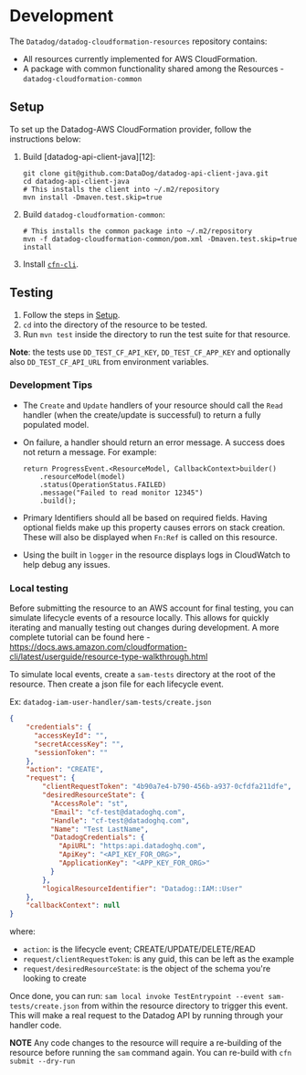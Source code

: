 # Development

The `Datadog/datadog-cloudformation-resources` repository contains:

* All resources currently implemented for AWS CloudFormation.
* A package with common functionality shared among the Resources - `datadog-cloudformation-common`

## Setup

To set up the Datadog-AWS CloudFormation provider, follow the instructions below:

1. Build [datadog-api-client-java][12]:

    ```
    git clone git@github.com:DataDog/datadog-api-client-java.git
    cd datadog-api-client-java
    # This installs the client into ~/.m2/repository
    mvn install -Dmaven.test.skip=true
    ```
2. Build `datadog-cloudformation-common`:

    ```
    # This installs the common package into ~/.m2/repository
    mvn -f datadog-cloudformation-common/pom.xml -Dmaven.test.skip=true install
    ```
3. Install [`cfn-cli`](https://github.com/aws-cloudformation/cloudformation-cli).

## Testing

1. Follow the steps in [Setup](#setup).
2. `cd` into the directory of the resource to be tested.
3.  Run `mvn test` inside the directory to run the test suite for that resource.

**Note**: the tests use `DD_TEST_CF_API_KEY`, `DD_TEST_CF_APP_KEY` and optionally also `DD_TEST_CF_API_URL` from environment variables.

### Development Tips

* The `Create` and `Update` handlers of your resource should call the `Read` handler (when the create/update is successful) to return a fully populated model.
* On failure, a handler should return an error message. A success does not return a message. For example:

    ```
    return ProgressEvent.<ResourceModel, CallbackContext>builder()
        .resourceModel(model)
        .status(OperationStatus.FAILED)
        .message("Failed to read monitor 12345")
        .build();
    ```

* Primary Identifiers should all be based on required fields. Having optional fields make up this property causes errors on stack creation. These will also be displayed when `Fn:Ref` is called on this resource.
* Using the built in `logger` in the resource displays logs in CloudWatch to help debug any issues.

### Local testing
Before submitting the resource to an AWS account for final testing, you can simulate lifecycle events of a resource locally.
This allows for quickly iterating and manually testing out changes during development.
A more complete tutorial can be found here - https://docs.aws.amazon.com/cloudformation-cli/latest/userguide/resource-type-walkthrough.html

To simulate local events, create a `sam-tests` directory at the root of the resource. Then create a json file for each lifecycle event.

Ex:
`datadog-iam-user-handler/sam-tests/create.json`

```json
{
    "credentials": {
      "accessKeyId": "",
      "secretAccessKey": "",
      "sessionToken": ""
    },
    "action": "CREATE",
    "request": {
        "clientRequestToken": "4b90a7e4-b790-456b-a937-0cfdfa211dfe",
        "desiredResourceState": {
          "AccessRole": "st",
          "Email": "cf-test@datadoghq.com",
          "Handle": "cf-test@datadoghq.com",
          "Name": "Test LastName",
          "DatadogCredentials": {
            "ApiURL": "https:api.datadoghq.com",
            "ApiKey": "<API_KEY_FOR_ORG>",
            "ApplicationKey": "<APP_KEY_FOR_ORG>"
          }
        },
        "logicalResourceIdentifier": "Datadog::IAM::User"
    },
    "callbackContext": null
}
```

where:

* `action`: is the lifecycle event; CREATE/UPDATE/DELETE/READ
* `request/clientRequestToken`: is any guid, this can be left as the example
* `request/desiredResourceState`: is the object of the schema you're looking to create

Once done, you can run: `sam local invoke TestEntrypoint --event sam-tests/create.json` from within the resource directory to trigger this event.
This will make a real request to the Datadog API by running through your handler code.


**NOTE** Any code changes to the resource will require a re-building of the resource before running the `sam` command again. You can re-build with `cfn submit --dry-run`
